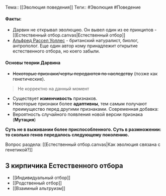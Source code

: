Тема:: [[Эволюция поведения]]
Теги:: #Эволюция #Поведение 

#### Факты:
 - Дарвин не открывал эволюцию. Он вывел один из ее принципов - [[Естественный отбор.canvas|Естественный отбор]]
 - [Альфред Рассел Уоллес](https://ru.wikipedia.org/wiki/Уоллес,_Альфред_Рассел) - британский натуралист, биолог, антрополог. Еще один автор кому принадлежит открытие естественного отбора, но коего забыли.

#### Основы теории Дарвина

- ~~Некоторые признаки/черты передаются по наследству~~ (позже как генетические). 
> Не корректно на данный момент
- Существует **изменчивость** признаков.
- Некоторые признаки более **адаптивны**, тем самым получают преимущество перед другими признаками.
Современная добавка: 
- Вероятность случайного появления новой версии признака (**Мутация**)

**Cуть не в выживании более приспособленного. Суть в размножении: то сколько генов передалось следующему поколению.**

Вопрос раздела: [[Естественный отбор.canvas|Как эволюция связана с генетикой?]]

## 3 кирпичика Естественного отбора

- [[Индивидуальный отбор]]
- [[Родственный отбор]]
- [[Взаимный альтруизм]]
